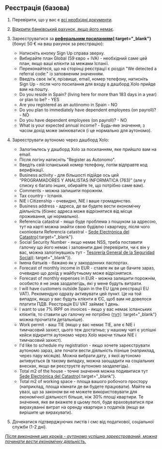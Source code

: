 ## Реєстрація (базова)

1. Перевірити, що у вас є [всі необхідні документи](#необхідні-документи-для-реєстрації-аутономо).

2. [Відкрити банківський рахунок, якщо його немає](#який-банківський-рахунок-і-який-банк-використовувати).

3. Зареєструватися за **[реферальним посиланням](https://bit.ly/xolosignup){:target="_blank"}** (бонус 50 € на ваш
   рахунок за реєстрацію):
    - Натисніть кнопку Sign Up справа зверху.
    - Вибирайте план Global (59 євро + IVA) - необхідний саме цей план, якщо ваші клієнти за межами Іспанії.
    - Переконайтеся, що на сторінці реєстрації є розділ "We detected a referral code:" із заповненим значенням.
    - Введіть своє ім'я, прізвище, email, номер телефону, натисніть Sign Up - після чого посилання для входу в дашборд
      Xolo прийде вам на пошту.
    - Do you reside in Spain? (living here for more than 183 days in a year) or plan to be? - YES
    - Are you registered as an autónomo in Spain - NO
    - Do you plan to immediately have dependent employees (on payroll)? - NO
    - Do you have dependent employees (on payroll)? - NO
    - What is your expected annual income? - Будь-яке значення, з часом дохід може змінюватися (і це нормально для
      аутономо).

4. Зареєструвати аутономо через дашборд Xolo:
    - Залогіньтесь у дашборд Xolo за посиланням, яке прийшло вам на email.
    - Після логіну натисніть "Register as Autonomo".
    - Введіть свій іспанський номер телефону, потім відправте код верифікації.
    - Business activity - для більшості підійде ось цей “PROGRAMADORES Y ANALISTAS INFORMATICA (763)” (але у списку є
      багато інших, обирайте те, що потрібно саме вам).
    - Comments - можна залишити порожнім.
    - Tax country - Іспанія.
    - NIE і Citizenship - очевидно, NIE і ваше громадянство.
    - Business address - адреса, де ви будете вести економічну діяльність (бізнес адреса може відрізнятися від місця
      проживання, це нормально).
    - Referencia catastral - якщо буде проблема з пошуком за адресою, тут на карті можна знайти свою будівлю і квартиру,
      після чого скопіювати Referencia catastral -
      [Sede Electrónica del Catastro](https://www1.sedecatastro.gob.es/cartografia/mapa.aspx){:target="_blank"}.
    - Social Security Number - якщо немає NSS, треба поставити галочку що його немає і заповнити дані (перевірити, чи є
      він у вас, можна залогінувшись тут -
      [Tesorería General de la Seguridad Social](https://portal.seg-social.gob.es/wps/portal/importass/importass/bienvenida){:
      target="_blank"}).
    - Імена батьків - бажано як у закордонних паспортах.
    - Forecast of monthly income in EUR - ставте як ви це бачите зараз, очевидно що дохід у майбутньому може
      відрізнятися.
    - Forecast of monthly expenses in EUR - можна залишити порожнім, особисто я не знав заздалегідь, які у мене будуть
      витрати.
    - I will have customers outside Spain in the EU (для реєстрації EU VAT). Рекомендую одразу активувати цей пункт. Це
      на той випадок, якщо у вас будуть клієнти в ЄС, щоб вам не довелося платити ПДВ. Реєстрація EU VAT займає 1 день.
    - I want to use 7% IRPF on invoices - якщо у вас немає іспанських клієнтів, то ставити цю галочку не
      потрібно ([тут](https://www.xolo.io/es-en/faq/xolo-spain/category/platform/article/can-i-make-invoices-with-7-irpf-personal-income-tax-withhold){:
      target="_blank"} можна прочитати детальніше).
    - Work permit - ваш TIE (якщо у вас немає TIE, але є NIE і тимчасовий захист, цього теж достатньо; у нашому чаті є
      успішні кейси відкриття аутономо через Xolo маючи тільки NIE і тимчасовий захист).
    - I'd like to schedule my registration - якщо хочете зареєструвати аутономо зараз, але почати вести діяльність
      пізніше (наприклад, через пару місяців). Можна вибрати дату, з якої аутономо активується (в такому випадку, можна
      заощадити на соціальних внесках, якщо ви реєструєте аутономо заздалегідь).
    - Total m2 of the house - точне значення можна подивитися тут
      [Sede Electrónica del Catastro](https://www1.sedecatastro.gob.es/cartografia/mapa.aspx){:target="_blank"}.
    - Total m2 of working space - площа вашого робочого простору (наприклад, площа кімнати де ви будете працювати).
      Майте на увазі, що за законом ви не можете використовувати для економічної діяльності більше, ніж 30% площі
      квартири. Те значення, яке ви вкажете в цьому полі, буде враховуватися при вирахуванні витрат на оренду квартири з
      податків (якщо ви вирішите це вирахувати).

5. Дочекатися підтверджуючих листів і смс від податкової, соціальної служби (1-2 дні).

*<u>Після виконання цих кроків - аутономо успішно зареєстрований, можна починати вести економічну діяльність.</u>*

